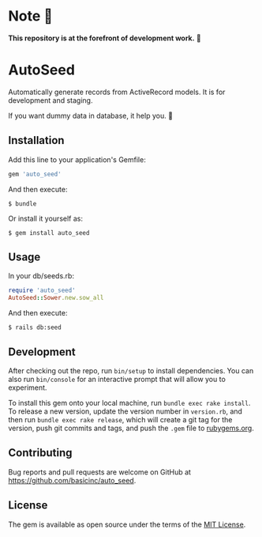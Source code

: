 # Note 👷

**This repository is at the forefront of development work.** 🚧

# AutoSeed

Automatically generate records from ActiveRecord models. It is for development and staging.

If you want dummy data in database, it help you. 🍊

## Installation

Add this line to your application's Gemfile:

```ruby
gem 'auto_seed'
```

And then execute:

    $ bundle

Or install it yourself as:

    $ gem install auto_seed

## Usage

In your db/seeds.rb:

```ruby
require 'auto_seed'
AutoSeed::Sower.new.sow_all
```

And then execute:

    $ rails db:seed

## Development

After checking out the repo, run `bin/setup` to install dependencies. You can also run `bin/console` for an interactive prompt that will allow you to experiment.

To install this gem onto your local machine, run `bundle exec rake install`. To release a new version, update the version number in `version.rb`, and then run `bundle exec rake release`, which will create a git tag for the version, push git commits and tags, and push the `.gem` file to [rubygems.org](https://rubygems.org).

## Contributing

Bug reports and pull requests are welcome on GitHub at https://github.com/basicinc/auto_seed.


## License

The gem is available as open source under the terms of the [MIT License](http://opensource.org/licenses/MIT).

